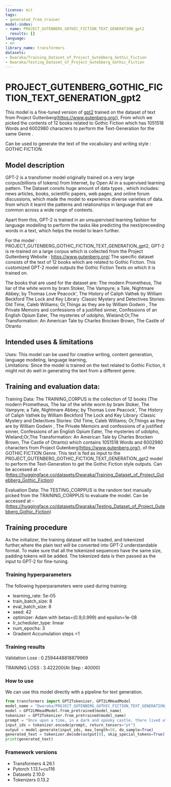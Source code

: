 ```yaml
---
license: mit
tags:
- generated_from_trainer
model-index:
- name: PROJECT_GUTENBERG_GOTHIC_FICTION_TEXT_GENERATION_gpt2
  results: []
language:
- en
library_name: transformers
datasets:
- Dwaraka/Training_Dataset_of_Project_Gutebberg_Gothic_Fiction
- Dwaraka/Testing_Dataset_of_Project_Gutebberg_Gothic_Fiction
---
```


<!-- This model card has been generated automatically according to the information the Trainer had access to. You
should probably proofread and complete it, then remove this comment. -->

# PROJECT_GUTENBERG_GOTHIC_FICTION_TEXT_GENERATION_gpt2

This model is a fine-tuned version of [gpt2](https://huggingface.co/gpt2) trained on the dataset of text from Project Guttenberg(https://www.gutenberg.org/), 
From which we picked the contents of 12 books related to Gothic Fiction which has 1051518 Words and 6002980 characters to perform the Text-Generation 
for the same Genre .

Can be used to generate the text of the vocabulary and writing style : GOTHIC FICTION.
## Model description

GPT-2 is a transfomer model originally trained on a very large corpus(billions of tokens) from Internet, by Open AI in a supervised learning pattern.
The Dataset consits huge amount of data types , which includes: news articles, books, scientific papers, web pages, and online forum discussions, which made the model to
experience diverse varieties of data. from which it learnt the patterns and relationships in language that are common across a wide range of contexts.

Apart from this, GPT-2 is trained in an unsupervised learning fashion for language modelling to perform the tasks like predicting the next/preceeding words in a text, which helps the model to learn further.

For the model : PROJECT_GUTENBERG_GOTHIC_FICTION_TEXT_GENERATION_gpt2, GPT-2 is re-trained on a large corpus which is collected from the Project Guttenberg Website : https://www.gutenberg.org/
The specific dataset consists of the text of 12 books which are related to Gothic Fiction. This customized GPT-2 model outputs the Gothic Fiction Texts on which it is trained on.

The books that are used for the dataset are:
The modern Prometheus, The liar of the white worm by bram Stoker, The Vampyre; a Tale, Nightmare Abbey; by Thomas Love Peacock', The History of Caliph Vathek by William Beckford
The Lock and Key Library :Classic Mystery and Detectives Stories: Old Time, Caleb Williams; Or,Things as they are by William Godwin
, The Private Memoirs and confessions of a justified sinner, Confessions of an English Opium Eater, The mysteries of udolpho, Wieland;Or,The Transformation: An American Tale by Charles Brocken Brown, The Castle of Otranto

## Intended uses & limitations
Uses:
  This model can be used for creative writing, content generation, language modeling, language learning,  
Limitations:
Since the model is trained on the text related to Gothic Fiction, it might not do well in generating the text from a different genre.

## Training and evaluation data:
Training Data:
The TRAINING_CORPUS is the collection of 12 books (The modern Prometheus, The liar of the white worm by bram Stoker, The Vampyre; a Tale, Nightmare Abbey; by Thomas Love Peacock', The History of Caliph Vathek by William Beckford The Lock and Key Library :Classic Mystery and Detectives Stories: Old Time, Caleb Williams; Or,Things as they are by William Godwin , The Private Memoirs and confessions of a justified sinner, Confessions of an English Opium Eater, The mysteries of udolpho, Wieland;Or,The Transformation: An American Tale by Charles Brocken Brown, The Castle of Otranto) which contains 1051518 Words and 6002980 characters from Project Gutenberg(https://www.gutenberg.org/), of the GOTHIC FICTION Genre. This text is fed as input to the PROJECT_GUTENBERG_GOTHIC_FICTION_TEXT_GENERATION_gpt2 model to perform the Text-Generation to get the Gothic Fiction style outputs. 
Can be accessed at - (https://huggingface.co/datasets/Dwaraka/Training_Dataset_of_Project_Gutebberg_Gothic_Fiction)


Evaluation Data:
The TESTING_CORPPUS is the random text manually picked from the TRAINING_CORPPUS to evaluate the model.
Can be accessed at - (https://huggingface.co/datasets/Dwaraka/Testing_Dataset_of_Project_Gutebberg_Gothic_Fiction)

## Training procedure
As the initializer, the training dataset will be loaded, and tokenized further,where the plain text will be converted into GPT-2 understandable format.
To make sure that all the tokenized sequences have the same size, padding tokens will be added.
The tokenized data is then passed as the input to GPT-2 for fine-tuning.

### Training hyperparameters

The following hyperparameters were used during training:
- learning_rate: 5e-05
- train_batch_size: 8
- eval_batch_size: 8
- seed: 42
- optimizer: Adam with betas=(0.9,0.999) and epsilon=1e-08
- lr_scheduler_type: linear
- num_epochs: 3
- Gradient Accumulation steps =1
### Training results
Validation Loss : 0.2594448818879969




TRAINING LOSS : 3.422200(At Step : 40000)

### How to use

We can use this model directly with a pipeline for text generation.

```python
from transformers import GPT2Tokenizer, GPT2LMHeadModel
model_name = "Dwaraka/PROJECT_GUTENBERG_GOTHIC_FICTION_TEXT_GENERATION_gpt2"
model = GPT2LMHeadModel.from_pretrained(model_name)
tokenizer = GPT2Tokenizer.from_pretrained(model_name)
prompt = "Once upon a time, in a dark and spooky castle, there lived a"
input_ids = tokenizer.encode(prompt, return_tensors="pt")
output = model.generate(input_ids, max_length=50, do_sample=True)
generated_text = tokenizer.decode(output[0], skip_special_tokens=True)
print(generated_text)
```




### Framework versions

- Transformers 4.26.1
- Pytorch 1.13.1+cu116
- Datasets 2.10.0
- Tokenizers 0.13.2